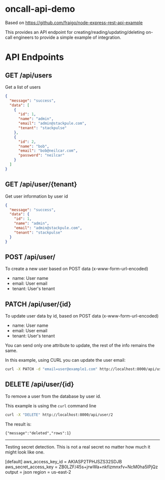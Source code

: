 # oncall-api-demo

Based on https://github.com/fraigo/node-express-rest-api-example

This provides an API endpoint for creating/reading/updating/deleting on-call engineers to provide a simple example of integration.

# API Endpoints

## GET /api/users

Get a list of users

```json
{
  "message": "success",
  "data": [
    {
      "id": 1,
      "name": "admin",
      "email": "admin@stackpule.com",
      "tenant": "stackpulse"
    },
    {
      "id": 2,
      "name": "bob",
      "email": "bob@neilcar.com",
      "password": "neilcar"
    }
  ]
}
```

## GET /api/user/{tenant}

Get user information by user id

```json
{
  "message": "success",
  "data": {
    "id": 1,
    "name": "admin",
    "email": "admin@stackpule.com",
    "tenant": "stackpulse"
  }
}
```

## POST /api/user/

To create a new user based on POST data (x-www-form-url-encoded)

* name: User name
* email: User email
* tenant: User's tenant


## PATCH /api/user/{id}

To update user data by id, based on POST data (x-www-form-url-encoded)

* name: User name
* email: User email
* tenant: User's tenant

You can send only one attribute to update, the rest of the info remains the same. 

In this example, using CURL you can update the user email:

```bash
curl -X PATCH -d "email=user@example1.com" http://localhost:8000/api/user/2
```

## DELETE /api/user/{id}

To remove a user from the database by user id. 

This example is using the `curl` command line


```bash
curl -X "DELETE" http://localhost:8000/api/user/2
```

The result is:

`{"message":"deleted","rows":1}`

---

Testing secret detection.  This is not a real secret no matter how much it might look like one.

[default]
aws_access_key_id = AKIASP2TPHJSZS32SDJB
aws_secret_access_key = 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
output = json
region = us-east-2









